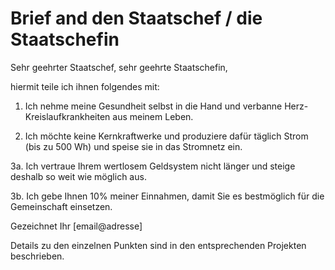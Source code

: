 Brief and den Staatschef / die Staatschefin
===========================================

Sehr geehrter Staatschef, sehr geehrte Staatschefin,

hiermit teile ich ihnen folgendes mit:

1. Ich nehme meine Gesundheit selbst in die Hand und verbanne Herz-Kreislaufkrankheiten aus meinem Leben. 

2. Ich möchte keine Kernkraftwerke und produziere dafür täglich Strom (bis zu 500 Wh) und speise sie in das Stromnetz ein.

3a. Ich vertraue Ihrem wertlosem Geldsystem nicht länger und steige deshalb so weit wie möglich aus.

3b. Ich gebe Ihnen 10% meiner Einnahmen, damit Sie es bestmöglich für die Gemeinschaft einsetzen.

Gezeichnet Ihr
[email@adresse]

Details zu den einzelnen Punkten sind in den entsprechenden Projekten beschrieben. 

